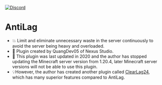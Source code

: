 [![Discord](https://img.shields.io/discord/1247029974154612828.svg?label=&logo=discord&logoColor=ffffff&color=7389D8&labelColor=6A7EC2)](https://discord.gg/HsSUVGSc3c)
# AntiLag
- 💥 Limit and eliminate unnecessary waste in the server continuously to avoid the server being heavy and overloaded.
- 💖 Plugin created by QuangDev05 of Nexus Studio.
- 🚨 This plugin was last updated in 2020 and the author has stopped updating the Minecraft server version from 1.20.4, later Minecraft server versions will not be able to use this plugin.
- 💡However, the author has created another plugin called [ClearLag24](https://github.com/PhamQuang2008/ClearLag24), which has many superior features compared to AntiLag.
